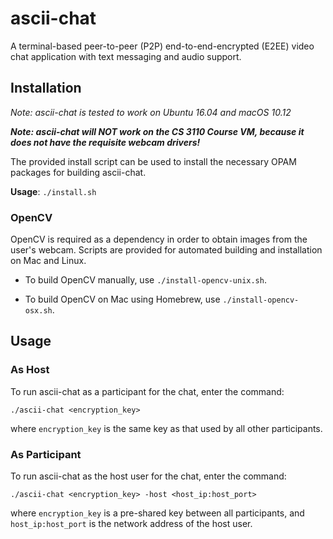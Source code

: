 # ascii-chat

A terminal-based peer-to-peer (P2P) end-to-end-encrypted (E2EE) video chat application with text messaging and audio support.

## Installation

*Note: ascii-chat is tested to work on Ubuntu 16.04 and macOS 10.12*

***Note: ascii-chat will NOT work on the CS 3110 Course VM, because it does not have the requisite webcam drivers!***

The provided install script can be used to install the necessary OPAM packages for building ascii-chat.

**Usage**: `./install.sh`

### OpenCV

OpenCV is required as a dependency in order to obtain images from the user's webcam. Scripts are provided for automated building and installation on Mac and Linux.

- To build OpenCV manually, use `./install-opencv-unix.sh`.

- To build OpenCV on Mac using Homebrew, use `./install-opencv-osx.sh`.

## Usage

### As Host

To run ascii-chat as a participant for the chat, enter the command:

`./ascii-chat <encryption_key>`

where `encryption_key` is the same key as that used by all other participants.

### As Participant

To run ascii-chat as the host user for the chat, enter the command:

`./ascii-chat <encryption_key> -host <host_ip:host_port>`

where `encryption_key` is a pre-shared key between all participants, and `host_ip:host_port` is the network address of the host user.


